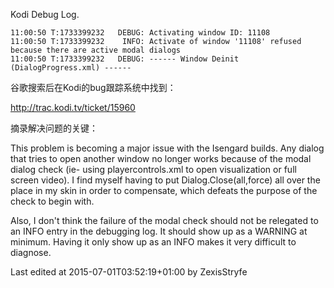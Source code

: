 
Kodi Debug Log.
```
11:00:50 T:1733399232   DEBUG: Activating window ID: 11108
11:00:50 T:1733399232    INFO: Activate of window '11108' refused because there are active modal dialogs
11:00:50 T:1733399232   DEBUG: ------ Window Deinit (DialogProgress.xml) ------
```

谷歌搜索后在Kodi的bug跟踪系统中找到：

http://trac.kodi.tv/ticket/15960  

摘录解决问题的关键：  


This problem is becoming a major issue with the Isengard builds. Any dialog that tries to open another window no longer works because of the modal dialog check (ie- using playercontrols.xml to open visualization or full screen video). I find myself having to put <onclick>Dialog.Close(all,force)</onclick> all over the place in my skin in order to compensate, which defeats the purpose of the check to begin with.

Also, I don't think the failure of the modal check should not be relegated to an INFO entry in the debugging log. It should show up as a WARNING at minimum. Having it only show up as an INFO makes it very difficult to diagnose.

Last edited at 2015-07-01T03:52:19+01:00 by ZexisStryfe

